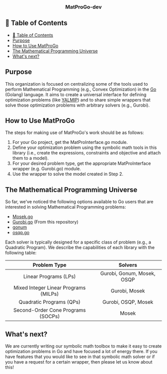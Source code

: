 <h3 align="center"> MatProGo-dev</h3>

## 📝 Table of Contents
- [📝 Table of Contents](#-table-of-contents)
- [Purpose](#purpose-)
- [How to Use MatProGo](#how-to-use-matprogo-)
- [The Mathematical Programming Universe](#the-mathematical-programming-universe-)
- [What's next?](#whats-next-)

## Purpose <a name="purpose"></a>

This organization is focused on centralizing some of the tools used to 
perform Mathematical Programming (e.g., Convex Optimization) in the [Go](https://go.dev/) (Golang) language. It aims to 
create a universal interface for defining optimization problems (like [YALMIP](https://github.com/yalmip/YALMIP)) and 
to share simple wrappers that solve those optimization problems with arbitrary solvers (e.g., Gurobi).

## How to Use MatProGo <a name="how-to-use"></a>

The steps for making use of MatProGo's work should be as follows:
1. For your Go project, get the MatProInterface.go module.
2. Define your optimization problem using the symbolic math tools in this library (i.e., create the expressions, constraints and objective and attach them to a model).
3. For your desired problem type, get the appropriate MatProInterface wrapper (e.g. Gurobi.go) module.
4. Use the wrapper to solve the model created in Step 2.

## The Mathematical Programming Universe <a name="mp-universe"></a>

So far, we've noticed the following options available to Go users that are interested in solving Mathematical Programming problems:
- [Mosek.go](https://github.com/MOSEK/Mosek.go)
- [Gurobi.go](https://github.com/MatProGo-dev/Gurobi.go) (From this repository)
- [gonum](https://github.com/gonum/gonum)
- [osqp.go](https://github.com/jerensl/osqp.go)

Each solver is typically designed for a specific class of problem (e.g., a Quadratic Program). We describe the capabilities of each library with the following table:

| Problem Type                          |  Solvers  |
|:-------------------------------------:|:---------:|
| Linear Programs (LPs)                 | Gurobi, Gonum, Mosek, OSQP |
| Mixed Integer Linear Programs (MILPs) | Gurobi, Mosek |
| Quadratic Programs (QPs)              | Gurobi, OSQP, Mosek |
| Second-Order Cone Programs (SOCPs)    | Mosek |

## What's next? <a name="whats-next"></a>

We are currently writing our symbolic math toolbox to make it easy to create optimization problems in Go and have focused a lot of energy there. If you have features that you would like to see in that symbolic math solver or if you have a request for a certain wrapper, then please let us know about this!
